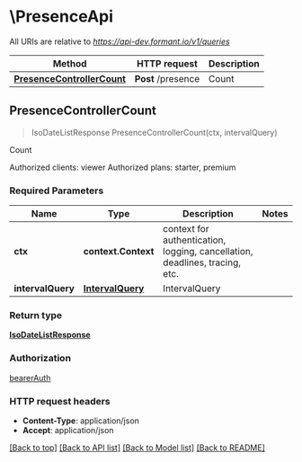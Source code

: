 # \PresenceApi

All URIs are relative to *https://api-dev.formant.io/v1/queries*

Method | HTTP request | Description
------------- | ------------- | -------------
[**PresenceControllerCount**](PresenceApi.md#PresenceControllerCount) | **Post** /presence | Count



## PresenceControllerCount

> IsoDateListResponse PresenceControllerCount(ctx, intervalQuery)

Count

Authorized clients: viewer Authorized plans: starter, premium

### Required Parameters


Name | Type | Description  | Notes
------------- | ------------- | ------------- | -------------
**ctx** | **context.Context** | context for authentication, logging, cancellation, deadlines, tracing, etc.
**intervalQuery** | [**IntervalQuery**](IntervalQuery.md)| IntervalQuery | 

### Return type

[**IsoDateListResponse**](IsoDateListResponse.md)

### Authorization

[bearerAuth](../README.md#bearerAuth)

### HTTP request headers

- **Content-Type**: application/json
- **Accept**: application/json

[[Back to top]](#) [[Back to API list]](../README.md#documentation-for-api-endpoints)
[[Back to Model list]](../README.md#documentation-for-models)
[[Back to README]](../README.md)

